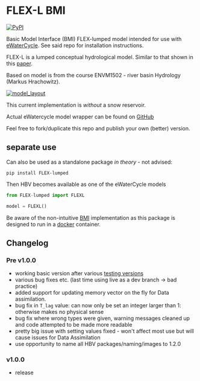 # FLEX-L BMI

[![PyPI](https://img.shields.io/pypi/v/FLEX-lumped)](https://pypi.org/project/FLEX-lumped/)

Basic Model Interface (BMI) FLEX-lumped model intended for use with [eWaterCycle](https://github.com/eWaterCycle). See said repo for installation instructions. 

FLEX-L is a lumped conceptual hydrological model. Similar to that shown in this [paper](https://hess.copernicus.org/articles/18/1895/2014/hess-18-1895-2014.pdf).

Based on model is from the course ENVM1502 - river basin Hydrology (Markus Hrachowitz).

[![model_layout](https://raw.githubusercontent.com/Daafip/Flex-lumped-bmi/main/images/model_layout.png)](https://github.com/Daafip/Flex-lumped-bmi/blob/main/images/model_layout.png)

This current implementation is _without_ a snow reservoir. 

Actual eWatercycle model wrapper can be found on [GitHub](https://github.com/Daafip/ewatercycle-flexlumped)

Feel free to fork/duplicate this repo and publish your own (better) version.


## separate use
Can also be used as a standalone package _in theory_ - not advised:

```console
pip install FLEX-lumped
```

Then HBV becomes available as one of the eWaterCycle models

```python
from FLEX-lumped import FLEXL

model = FLEXL()

```

Be aware of the non-intuitive [BMI](https://github.com/eWaterCycle/grpc4bmi) implementation as this package is designed to run in a [docker](https://github.com/Daafip/Flex-lumped-bmi/pkgs/container/Flex-lumped-bmi-grpc4bmi) container. 


## Changelog

### Pre v1.0.0 
- working basic version after various [testing versions](https://test.pypi.org/project/HBV/)
- various bug fixes etc. (last time using live as a dev branch -> bad practice)
- added support for updating memory vector on the fly for Data assimilation.
- bug fix in `T_lag` value: can now only be set an integer larger than 1: otherwise makes no physical sense
- bug fix where wrong types were given, warning messages cleaned up and code attempted to be made more readable
- pretty big issue with setting values fixed - won't affect most use but will cause issues for Data Assimilation
- use opportunity to name all HBV packages/naming/images to 1.2.0 

### v1.0.0

- release
